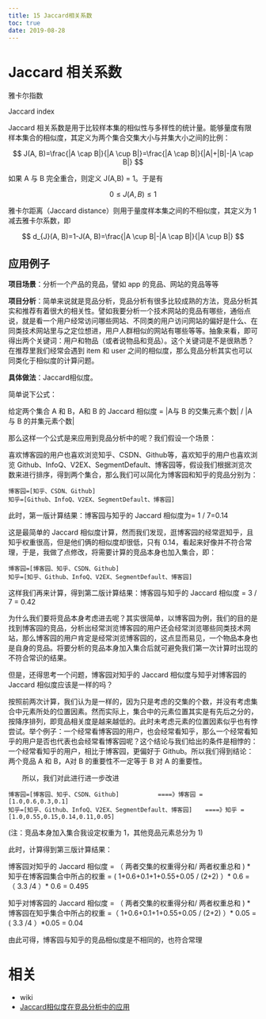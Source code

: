 ```yaml
---
title: 15 Jaccard相关系数
toc: true
date: 2019-08-28
---
```


# Jaccard 相关系数


雅卡尔指数

Jaccard index

Jaccard 相关系数是用于比较样本集的相似性与多样性的统计量。能够量度有限样本集合的相似度，其定义为两个集合交集大小与并集大小之间的比例：

$$
J(A, B)=\frac{|A \cap B|}{|A \cup B|}=\frac{|A \cap B|}{|A|+|B|-|A \cap B|}
$$

如果 A 与 B 完全重合，则定义 J(A,B) = 1。于是有

$$
0 \leq J(A, B) \leq 1
$$

雅卡尔距离（Jaccard distance）则用于量度样本集之间的不相似度，其定义为 1 减去雅卡尔系数，即

$$
d_{J}(A, B)=1-J(A, B)=\frac{|A \cup B|-|A \cap B|}{|A \cup B|}
$$


## 应用例子


**项目场景**：分析一个产品的竞品，譬如 app 的竞品、网站的竞品等等

**项目分析**：简单来说就是竞品分析，竞品分析有很多比较成熟的方法，竞品分析其实和推荐有着很大的相关性。譬如我要分析一个技术网站的竞品有哪些，通俗点说，就是看一个用户经常访问哪些网站、不同类的用户访问网站的偏好是什么、在同类技术网站里与之定位想进，用户人群相似的网站有哪些等等。抽象来看，即可得出两个关键词：用户和物品（或者说物品和竞品）。这个关键词是不是很熟悉？在推荐里我们经常会遇到 item 和 user 之间的相似度，那么竞品分析其实也可以同类化于相似度的计算问题。

**具体做法**：Jaccard相似度。

简单说下公式：

给定两个集合 A 和 B，A和 B 的 Jaccard 相似度 = |A与 B 的交集元素个数| / |A与 B 的并集元素个数|

那么这样一个公式是来应用到竞品分析中的呢？我们假设一个场景：

喜欢博客园的用户也喜欢浏览知乎、CSDN、Github等，喜欢知乎的用户也喜欢浏览 Github、InfoQ、V2EX、SegmentDefault、博客园等，假设我们根据浏览次数来进行排序，得到两个集合，那么我们可以简化为博客园和知乎的竞品分别为：

```
博客园=[知乎、CSDN、Github]
知乎=[Github、InfoQ、V2EX、SegmentDefault、博客园]
```

此时，第一版计算结果：博客园与知乎的 Jaccard 相似度为= 1 / 7=0.14

这是最简单的 Jaccard 相似度计算，然而我们发现，逛博客园的经常逛知乎，且知乎权重很高，但是他们俩的相似度却很低，只有 0.14，看起来好像并不符合常理，于是，我做了点修改，将需要计算的竞品本身也加入集合，即：

```
博客园=[博客园、知乎、CSDN、Github]
知乎=[知乎、Github、InfoQ、V2EX、SegmentDefault、博客园]
```

这样我们再来计算，得到第二版计算结果：博客园与知乎的 Jaccard 相似度 = 3 / 7 = 0.42

为什么我们要将竞品本身考虑进去呢？其实很简单，以博客园为例，我们的目的是找到博客园的竞品，分析出经常浏览博客园的用户还会经常浏览哪些同类技术网站，那么博客园的用户肯定是经常浏览博客园的，这点显而易见，一个物品本身也是自身的竞品。将要分析的竞品本身加入集合后就可避免我们第一次计算时出现的不符合常识的结果。

但是，还得思考一个问题，博客园对知乎的 Jaccard 相似度与知乎对博客园的 Jaccard 相似度应该是一样的吗？

按照前两次计算，我们认为是一样的，因为只是考虑的交集的个数，并没有考虑集合中元素所处的位置因素。然而实际上，集合中的元素位置其实是有先后之分的，按降序排列，即竞品相关度是越来越低的。此时未考虑元素的位置因素似乎也有悖尝试。举个例子：一个经常看博客园的用户，也会经常看知乎，那么一个经常看知乎的用户是否也代表也会经常看博客园呢？这个结论与我们给出的条件是相悖的：一个经常看知乎的用户，相比于博客园，更偏好于 Github。所以我们得到结论：两个竞品 A 和 B，A对 B 的重要性不一定等于 B 对 A 的重要性。

　　所以，我们对此进行进一步改进

```
博客园=[博客园、知乎、CSDN、Github]　　　　　　 ====》博客园 = [1.0,0.6,0.3,0.1]
知乎=[知乎、Github、InfoQ、V2EX、SegmentDefault、博客园]　  ====》知乎 = [1.0,0.55,0.15,0.14,0.11,0.05]
```

(注：竞品本身加入集合我设定权重为 1，其他竞品元素总分为 1)

此时，计算得到第三版计算结果：

博客园对知乎的 Jaccard 相似度 = （ 两者交集的权重得分和/ 两者权重总和 ) * 知乎在博客园集合中所占的权重 = ( 1+0.6+0.1+1+0.55+0.05 / (2+2) ）* 0.6 = （ 3.3 /4 ）* 0.6 = 0.495

知乎对博客园的 Jaccard 相似度 =  （ 两者交集的权重得分和/ 两者权重总和 ) * 博客园在知乎集合中所占的权重 =（ 1+0.6+0.1+1+0.55+0.05 / (2+2) ）* 0.05 = ( 3.3 /4 ）*0.05 = 0.04

由此可得，博客园与知乎的竞品相似度是不相同的，也符合常理





# 相关

- wiki
- [Jaccard相似度在竞品分析中的应用](https://www.cnblogs.com/charlotte77/p/7504251.html)
